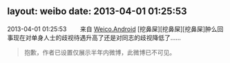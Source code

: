 layout: weibo
date: 2013-04-01 01:25:53
---
2013-04-01 01:25:53  &nbsp;&nbsp;&nbsp;&nbsp;&nbsp;&nbsp; 来自 <a href="http://app.weibo.com/t/feed/l4RWD" rel="nofollow">Weico.Android</a>
[挖鼻屎][挖鼻屎][挖鼻屎]肿么回事现在对单身人士的歧视待遇升高了还是对同志的歧视降低了……
>  抱歉，作者已设置仅展示半年内微博，此微博已不可见。 ​​​
